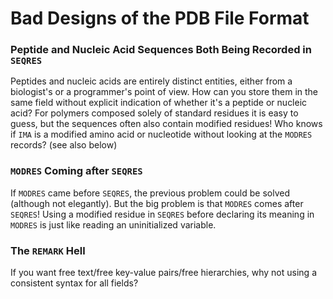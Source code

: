 # Bad Designs of the PDB File Format

### Peptide and Nucleic Acid Sequences Both Being Recorded in `SEQRES`

Peptides and nucleic acids are entirely distinct entities, either from a biologist's or a programmer's point of view. How can you store them in the same field without explicit indication of whether it's a peptide or nucleic acid? For polymers composed solely of standard residues it is easy to guess, but the sequences often also contain modified residues! Who knows if `IMA` is a modified amino acid or nucleotide without looking at the `MODRES` records? (see also below)

### `MODRES` Coming after `SEQRES`

If `MODRES` came before `SEQRES`, the previous problem could be solved (although not elegantly). But the big problem is that `MODRES` comes after `SEQRES`! Using a modified residue in `SEQRES` before declaring its meaning in `MODRES` is just like reading an uninitialized variable.

### The `REMARK` Hell

If you want free text/free key-value pairs/free hierarchies, why not using a consistent syntax for all fields?